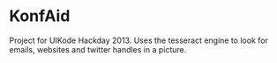 KonfAid
=======

Project for UIKode Hackday 2013. Uses the tesseract engine to look for emails, websites and twitter handles in a picture.
